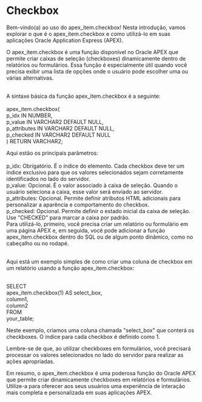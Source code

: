 # Checkbox

Bem-vindo(a) ao uso do apex_item.checkbox! Nesta introdução, vamos explorar o que é o apex_item.checkbox e como utilizá-lo em suas aplicações Oracle Application Express (APEX).<br>

O apex_item.checkbox é uma função disponível no Oracle APEX que permite criar caixas de seleção (checkboxes) dinamicamente dentro de relatórios ou formulários. Essa função é especialmente útil quando você precisa exibir uma lista de opções onde o usuário pode escolher uma ou várias alternativas.<br><br>

A sintaxe básica da função apex_item.checkbox é a seguinte:<br>
<br>
apex_item.checkbox( <br>
    p_idx         IN NUMBER,<br>
    p_value       IN VARCHAR2 DEFAULT NULL,<br>
    p_attributes  IN VARCHAR2 DEFAULT NULL,<br>
    p_checked     IN VARCHAR2 DEFAULT NULL<br>
) RETURN VARCHAR2;<br>

Aqui estão os principais parâmetros:<br>
<br>
p_idx: Obrigatório. É o índice do elemento. Cada checkbox deve ter um índice exclusivo para que os valores selecionados sejam corretamente identificados no lado do servidor.
<br>
p_value: Opcional. É o valor associado à caixa de seleção. Quando o usuário seleciona a caixa, esse valor será enviado ao servidor.
<br>
p_attributes: Opcional. Permite definir atributos HTML adicionais para personalizar a aparência e comportamento do checkbox.
<br>
p_checked: Opcional. Permite definir o estado inicial da caixa de seleção. Use "CHECKED" para marcar a caixa por padrão.
<br>
Para utilizá-lo, primeiro, você precisa criar um relatório ou formulário em uma página APEX e, em seguida, você pode adicionar a função apex_item.checkbox dentro do SQL ou de algum ponto dinâmico, como no cabeçalho ou no rodapé.<br><br>

Aqui está um exemplo simples de como criar uma coluna de checkbox em um relatório usando a função apex_item.checkbox:<br>

<br>
SELECT<br>
    apex_item.checkbox(1) AS select_box,<br>
    column1,<br>
    column2<br>
FROM<br>
    your_table;<br>


Neste exemplo, criamos uma coluna chamada "select_box" que conterá os checkboxes. O índice para cada checkbox é definido como 1.<br>

Lembre-se de que, ao utilizar checkboxes em formulários, você precisará processar os valores selecionados no lado do servidor para realizar as ações apropriadas.<br>

Em resumo, o apex_item.checkbox é uma poderosa função do Oracle APEX que permite criar dinamicamente checkboxes em relatórios e formulários. Utilize-a para oferecer aos seus usuários uma experiência de interação mais completa e personalizada em suas aplicações APEX.<br>

